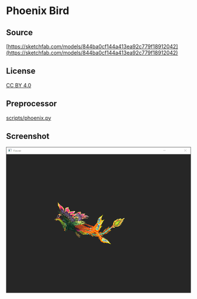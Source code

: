# Phoenix Bird

## Source

[https://sketchfab.com/models/844ba0cf144a413ea92c779f18912042](https://sketchfab.com/models/844ba0cf144a413ea92c779f18912042)

## License

[CC BY 4.0](https://creativecommons.org/licenses/by/4.0/)

## Preprocessor

[scripts/phoenix.py](../../scripts/phoenix.py)

## Screenshot

![Screenshot](screenshot.gif)
